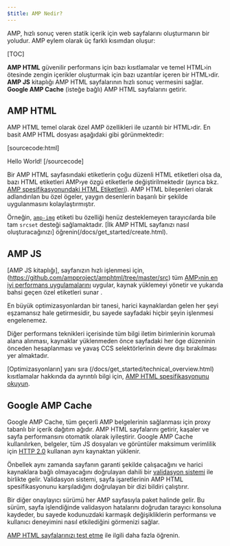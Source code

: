```yaml
---
$title: AMP Nedir?
---
```

<amp-youtube
    data-videoid="lBTCB7yLs8Y"
    layout="responsive"
    width="480" height="270">
</amp-youtube>

AMP, hızlı sonuç veren statik içerik için web sayfalarını oluşturmanın bir yoludur.
AMP eylem olarak üç farklı kısımdan oluşur:

[TOC]

**AMP HTML** güvenilir performans için bazı kısıtlamalar ve
temel HTML›in ötesinde zengin içerikler oluşturmak için bazı uzantılar içeren bir HTML›dir.
**AMP JS** kitaplığı AMP HTML sayfalarının hızlı sonuç vermesini sağlar.
**Google AMP Cache** (isteğe bağlı) AMP HTML sayfalarını getirir.

## AMP HTML

AMP HTML temel olarak özel AMP özellikleri ile uzantılı bir HTML›dir.
En basit AMP HTML dosyası aşağıdaki gibi görünmektedir:

[sourcecode:html]
<!doctype html>
<html ⚡>
 <head>
   <meta charset="utf-8">
   <link rel="canonical" href="hello-world.html">
   <meta name="viewport" content="width=device-width,minimum-scale=1,initial-scale=1">
   <style amp-boilerplate>body{-webkit-animation:-amp-start 8s steps(1,end) 0s 1 normal both;-moz-animation:-amp-start 8s steps(1,end) 0s 1 normal both;-ms-animation:-amp-start 8s steps(1,end) 0s 1 normal both;animation:-amp-start 8s steps(1,end) 0s 1 normal both}@-webkit-keyframes -amp-start{from{visibility:hidden}to{visibility:visible}}@-moz-keyframes -amp-start{from{visibility:hidden}to{visibility:visible}}@-ms-keyframes -amp-start{from{visibility:hidden}to{visibility:visible}}@-o-keyframes -amp-start{from{visibility:hidden}to{visibility:visible}}@keyframes -amp-start{from{visibility:hidden}to{visibility:visible}}</style><noscript><style amp-boilerplate>body{-webkit-animation:none;-moz-animation:none;-ms-animation:none;animation:none}</style></noscript>
   <script async src="https://cdn.ampproject.org/v0.js"></script>
 </head>
 <body>Hello World!</body>
</html>
[/sourcecode]

Bir AMP HTML sayfasındaki etiketlerin çoğu düzenli HTML etiketleri olsa da,
bazı HTML etiketleri AMP›ye özgü etiketlerle değiştirilmektedir (ayrıca bkz.
[AMP spesifikasyonundaki HTML Etiketleri](https://github.com/ampproject/amphtml/blob/master/spec/amp-html-format.md)).
AMP HTML bileşenleri olarak adlandırılan bu özel ögeler,
yaygın desenlerin başarılı bir şekilde uygulanmasını kolaylaştırmıştır.

Örneğin, [`amp-img`](/docs/reference/amp-img.html) etiketi
bu özelliği henüz desteklemeyen tarayıcılarda bile tam `srcset` desteği sağlamaktadır.
[İlk AMP HTML sayfanızı nasıl oluşturacağınızı] öğrenin(/docs/get_started/create.html).

## AMP JS

[AMP JS kitaplığı], sayfanızın hızlı işlenmesi için, (https://github.com/ampproject/amphtml/tree/master/src)
tüm [AMP›nin en iyi performans uygulamalarını](/docs/get_started/technical_overview.html) uygular,
kaynak yüklemeyi yönetir ve yukarıda bahsi geçen özel etiketleri sunar
.

En büyük optimizasyonlardan bir tanesi, harici kaynaklardan gelen her şeyi eşzamansız hale getirmesidir, bu sayede sayfadaki hiçbir şeyin işlenmesi engelenemez.

Diğer performans teknikleri içerisinde tüm bilgi iletim birimlerinin korumalı alana alınması, kaynaklar yüklenmeden önce sayfadaki her öge düzeninin önceden hesaplanması ve yavaş CCS selektörlerinin devre dışı bırakılması yer almaktadır.

[Optimizasyonların] yanı sıra (/docs/get_started/technical_overview.html) kısıtlamalar hakkında da ayrıntılı bilgi için, [AMP HTML spesifikasyonunu okuyun](https://github.com/ampproject/amphtml/blob/master/spec/amp-html-format.md).

## Google AMP Cache

Google AMP Cache, tüm geçerli AMP belgelerinin sağlanması için
proxy tabanlı bir içerik dağıtım ağıdır.
AMP HTML sayfalarını getirir, kaşaler ve sayfa performansını otomatik olarak iyileştirir.
Google AMP Cache kullanılırken, belgeler, tüm JS dosyaları ve görüntüler
maksimum verimlilik için
[HTTP 2.0](https://http2.github.io/) kullanan aynı kaynaktan yüklenir.

Önbellek aynı zamanda
sayfanın garanti şekilde çalışacağını
ve harici kaynaklara bağlı olmayacağını doğrulayan dahili bir
[validasyon sistemi](https://github.com/ampproject/amphtml/tree/master/validator) ile birlikte gelir.
Validasyon sistemi, sayfa işaretlerinin AMP HTML spesifikasyonunu karşıladığını doğrulayan
bir dizi bildiri çalıştırır.

Bir diğer onaylayıcı sürümü her AMP sayfasıyla paket halinde gelir. Bu sürüm, sayfa işlendiğinde validasyon hatalarını doğrudan tarayıcı konsoluna kaydeder,
bu sayede kodunuzdaki karmaşık değişikliklerin
performansı ve kullanıcı deneyimini nasıl etkilediğini görmenizi sağlar.

[AMP HTML sayfalarınızı test etme](/docs/guides/validate.html) ile ilgili daha fazla öğrenin.